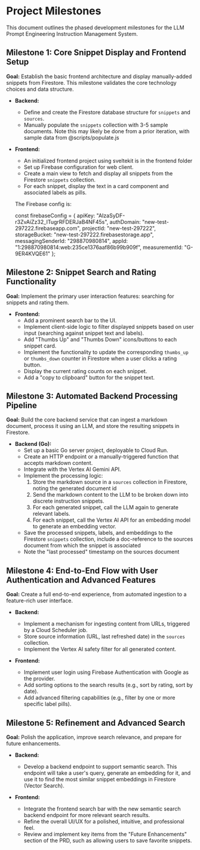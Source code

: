 # Project Milestones

This document outlines the phased development milestones for the LLM Prompt Engineering Instruction Management System.

## Milestone 1: Core Snippet Display and Frontend Setup

**Goal:** Establish the basic frontend architecture and display manually-added snippets from Firestore. This milestone validates the core technology choices and data structure.

*   **Backend:**
    *   Define and create the Firestore database structure for `snippets` and `sources`.
    *   Manually populate the `snippets` collection with 3-5 sample documents. Note this may likely be done from a prior iteration, with sample data from @scripts/populate.js

*   **Frontend:**
    *   An initialized frontend project using sveltekit is in the frontend folder
    *   Set up Firebase configuration for web client.
    *   Create a main view to fetch and display all snippets from the Firestore `snippets` collection. 
    *   For each snippet, display the text in a card component and associated labels as pills.

    The Firebase config is:

    const firebaseConfig = {
        apiKey: "AIzaSyDF-r3ZvAiZz32_ITugrRFDERJaB4NF45s",
        authDomain: "new-test-297222.firebaseapp.com",
        projectId: "new-test-297222",
        storageBucket: "new-test-297222.firebasestorage.app",
        messagingSenderId: "298870980814",
        appId: "1:298870980814:web:235ce1376aaf86b99b909f",
        measurementId: "G-9ER4KVQE61"
    };

## Milestone 2: Snippet Search and Rating Functionality

**Goal:** Implement the primary user interaction features: searching for snippets and rating them.

*   **Frontend:**
    *   Add a prominent search bar to the UI.
    *   Implement client-side logic to filter displayed snippets based on user input (searching against snippet text and labels).
    *   Add "Thumbs Up" and "Thumbs Down" icons/buttons to each snippet card.
    *   Implement the functionality to update the corresponding `thumbs_up` or `thumbs_down` counter in Firestore when a user clicks a rating button.
    *   Display the current rating counts on each snippet.
    *   Add a "copy to clipboard" button for the snippet text.

## Milestone 3: Automated Backend Processing Pipeline

**Goal:** Build the core backend service that can ingest a markdown document, process it using an LLM, and store the resulting snippets in Firestore.

*   **Backend (Go):**
    *   Set up a basic Go server project, deployable to Cloud Run.
    *   Create an HTTP endpoint or a manually-triggered function that accepts markdown content.
    *   Integrate with the Vertex AI Gemini API.
    *   Implement the processing logic:
        1. Store the markdown source in a `sources` collection in Firestore, noting the generated document id
        1.  Send the markdown content to the LLM to be broken down into discrete instruction snippets.
        1.  For each generated snippet, call the LLM again to generate relevant labels.
        1.  For each snippet, call the Vertex AI API for an embedding model to generate an embedding vector.
    *   Save the processed snippets, labels, and embeddings to the Firestore `snippets` collection, include a doc-reference to the sources document from which the snippet is associated
    *   Note the "last processed" timestamp on the sources document


## Milestone 4: End-to-End Flow with User Authentication and Advanced Features

**Goal:** Create a full end-to-end experience, from automated ingestion to a feature-rich user interface.

*   **Backend:**
    *   Implement a mechanism for ingesting content from URLs, triggered by a Cloud Scheduler job.
    *   Store source information (URL, last refreshed date) in the `sources` collection.
    *   Implement the Vertex AI safety filter for all generated content.

*   **Frontend:**
    *   Implement user login using Firebase Authentication with Google as the provider.
    *   Add sorting options to the search results (e.g., sort by rating, sort by date).
    *   Add advanced filtering capabilities (e.g., filter by one or more specific label pills).

## Milestone 5: Refinement and Advanced Search

**Goal:** Polish the application, improve search relevance, and prepare for future enhancements.

*   **Backend:**
    *   Develop a backend endpoint to support semantic search. This endpoint will take a user's query, generate an embedding for it, and use it to find the most similar snippet embeddings in Firestore (Vector Search).

*   **Frontend:**
    *   Integrate the frontend search bar with the new semantic search backend endpoint for more relevant search results.
    *   Refine the overall UI/UX for a polished, intuitive, and professional feel.
    *   Review and implement key items from the "Future Enhancements" section of the PRD, such as allowing users to save favorite snippets.
